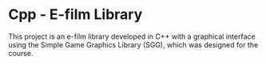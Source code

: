 # Cpp - E-film Library

This project is an e-film library developed in C++ with a graphical interface using the Simple Game Graphics Library (SGG), which was designed for the course.
